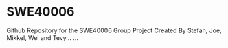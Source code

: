 # SWE40006
Github Repository for the SWE40006 Group Project
Created By Stefan, Joe, Mikkel, Wei and Tevy...
...
